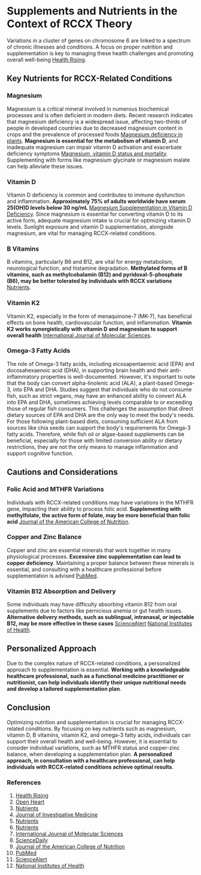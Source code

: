 # Supplements and Nutrients in the Context of RCCX Theory

Variations in a cluster of genes on chromosome 6 are linked to a spectrum of chronic illnesses and conditions. A focus on proper nutrition and supplementation is key to managing these health challenges and promoting overall well-being [Health Rising](https://www.healthrising.org/blog/2018/05/28/rccx-theory-chronic-fatigue-syndrome-fibromyalgia/).
## Key Nutrients for RCCX-Related Conditions

### Magnesium

Magnesium is a critical mineral involved in numerous biochemical processes and is often deficient in modern diets. Recent research indicates that magnesium deficiency is a widespread issue, affecting two-thirds of people in developed countries due to decreased magnesium content in crops and the prevalence of processed foods [Magnesium deficiency in plants](https://pubmed.ncbi.nlm.nih.gov/7840072/). **Magnesium is essential for the metabolism of vitamin D**, and inadequate magnesium can impair vitamin D activation and exacerbate deficiency symptoms [Magnesium, vitamin D status and mortality](https://openheart.bmj.com/content/5/1/e000668). Supplementing with forms like magnesium glycinate or magnesium malate can help alleviate these issues.

### Vitamin D

Vitamin D deficiency is common and contributes to immune dysfunction and inflammation. **Approximately 75% of adults worldwide have serum 25(OH)D levels below 30 ng/mL** [Magnesium Supplementation in Vitamin D Deficiency](https://www.ncbi.nlm.nih.gov/pmc/articles/PMC6210286/). Since magnesium is essential for converting vitamin D to its active form, adequate magnesium intake is crucial for optimizing vitamin D levels. Sunlight exposure and vitamin D supplementation, alongside magnesium, are vital for managing RCCX-related conditions.

### B Vitamins

B vitamins, particularly B6 and B12, are vital for energy metabolism, neurological function, and histamine degradation. **Methylated forms of B vitamins, such as methylcobalamin (B12) and pyridoxal-5-phosphate (B6), may be better tolerated by individuals with RCCX variations** [Nutrients](https://www.mdpi.com/2072-6643/8/2/68).

### Vitamin K2

Vitamin K2, especially in the form of menaquinone-7 (MK-7), has beneficial effects on bone health, cardiovascular function, and inflammation. **Vitamin K2 works synergistically with vitamin D and magnesium to support overall health** [International Journal of Molecular Sciences](https://www.ncbi.nlm.nih.gov/pmc/articles/PMC5613455/).

### Omega-3 Fatty Acids

The role of Omega-3 fatty acids, including eicosapentaenoic acid (EPA) and docosahexaenoic acid (DHA), in supporting brain health and their anti-inflammatory properties is well-documented. However, it's important to note that the body can convert alpha-linolenic acid (ALA), a plant-based Omega-3, into EPA and DHA. Studies suggest that individuals who do not consume fish, such as strict vegans, may have an enhanced ability to convert ALA into EPA and DHA, sometimes achieving levels comparable to or exceeding those of regular fish consumers. This challenges the assumption that direct dietary sources of EPA and DHA are the only way to meet the body's needs. For those following plant-based diets, consuming sufficient ALA from sources like chia seeds can support the body's requirements for Omega-3 fatty acids. Therefore, while fish oil or algae-based supplements can be beneficial, especially for those with limited conversion ability or dietary restrictions, they are not the only means to manage inflammation and support cognitive function.

## Cautions and Considerations

### Folic Acid and MTHFR Variations

Individuals with RCCX-related conditions may have variations in the MTHFR gene, impacting their ability to process folic acid. **Supplementing with methylfolate, the active form of folate, may be more beneficial than folic acid** [Journal of the American College of Nutrition](https://www.ncbi.nlm.nih.gov/pmc/articles/PMC5849489/).

### Copper and Zinc Balance

Copper and zinc are essential minerals that work together in many physiological processes. **Excessive zinc supplementation can lead to copper deficiency**. Maintaining a proper balance between these minerals is essential, and consulting with a healthcare professional before supplementation is advised [PubMed](https://pubmed.ncbi.nlm.nih.gov/7840072/).

### Vitamin B12 Absorption and Delivery

Some individuals may have difficulty absorbing vitamin B12 from oral supplements due to factors like pernicious anemia or gut health issues. **Alternative delivery methods, such as sublingual, intranasal, or injectable B12, may be more effective in these cases** [ScienceAlert](https://www.sciencealert.com/a-chronic-form-of-b12-deficiency-can-be-dangerous-and-is-often-misdiagnosed) [National Institutes of Health](https://www.ncbi.nlm.nih.gov/pmc/articles/PMC6210286/).

## Personalized Approach

Due to the complex nature of RCCX-related conditions, a personalized approach to supplementation is essential. **Working with a knowledgeable healthcare professional, such as a functional medicine practitioner or nutritionist, can help individuals identify their unique nutritional needs and develop a tailored supplementation plan**.

## Conclusion

Optimizing nutrition and supplementation is crucial for managing RCCX-related conditions. By focusing on key nutrients such as magnesium, vitamin D, B vitamins, vitamin K2, and omega-3 fatty acids, individuals can support their overall health and well-being. However, it is essential to consider individual variations, such as MTHFR status and copper-zinc balance, when developing a supplementation plan. **A personalized approach, in consultation with a healthcare professional, can help individuals with RCCX-related conditions achieve optimal results**.

### References
1. [Health Rising](https://www.healthrising.org/blog/2018/05/28/rccx-theory-chronic-fatigue-syndrome-fibromyalgia/)
2. [Open Heart](https://openheart.bmj.com/content/5/1/e000668)
3. [Nutrients](https://www.mdpi.com/2072-6643/13/8/2733)
4. [Journal of Investigative Medicine](https://jim.bmj.com/content/59/6/881)
5. [Nutrients](https://www.ncbi.nlm.nih.gov/pmc/articles/PMC5613455/)
6. [Nutrients](https://www.mdpi.com/2072-6643/8/2/68)
7. [International Journal of Molecular Sciences](https://www.ncbi.nlm.nih.gov/pmc/articles/PMC5613455/)
8. [ScienceDaily](https://www.sciencedaily.com/releases/2019/01/190108125417.htm)
9. [Journal of the American College of Nutrition](https://www.ncbi.nlm.nih.gov/pmc/articles/PMC5849489/)
10. [PubMed](https://pubmed.ncbi.nlm.nih.gov/7840072/)
11. [ScienceAlert](https://www.sciencealert.com/a-chronic-form-of-b12-deficiency-can-be-dangerous-and-is-often-misdiagnosed)
12. [National Institutes of Health](https://www.ncbi.nlm.nih.gov/pmc/articles/PMC6210286/)